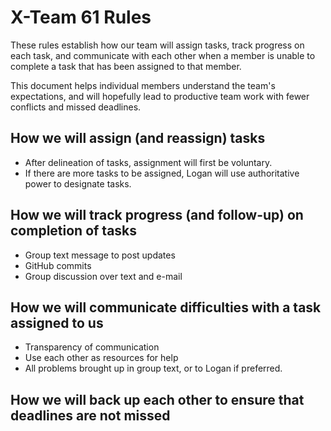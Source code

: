 # X-Team 61 Rules

These rules establish how our team will assign tasks,
track progress on each task, and communicate with each other 
when a member is unable to complete a task that has been assigned to that member.

This document helps individual members understand the team's expectations,
and will hopefully lead to productive team work with fewer conflicts
and missed deadlines.

## How we will assign (and reassign) tasks

* After delineation of tasks, assignment will first be voluntary. 
* If there are more tasks to be assigned, Logan will use authoritative power to designate tasks.

## How we will track progress (and follow-up) on completion of tasks

* Group text message to post updates
* GitHub commits
* Group discussion over text and e-mail


## How we will communicate difficulties with a task assigned to us

* Transparency of communication
* Use each other as resources for help
* All problems brought up in group text, or to Logan if preferred.

## How we will back up each other to ensure that deadlines are not missed






